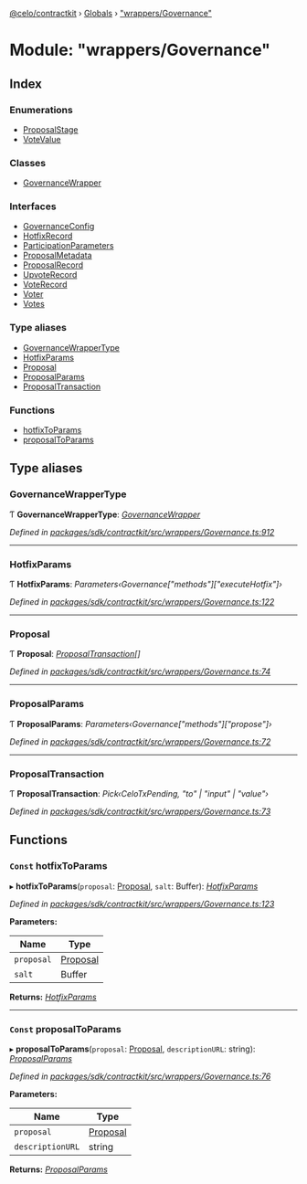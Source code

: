 [@celo/contractkit](../README.md) › [Globals](../globals.md) › ["wrappers/Governance"](_wrappers_governance_.md)

# Module: "wrappers/Governance"

## Index

### Enumerations

* [ProposalStage](../enums/_wrappers_governance_.proposalstage.md)
* [VoteValue](../enums/_wrappers_governance_.votevalue.md)

### Classes

* [GovernanceWrapper](../classes/_wrappers_governance_.governancewrapper.md)

### Interfaces

* [GovernanceConfig](../interfaces/_wrappers_governance_.governanceconfig.md)
* [HotfixRecord](../interfaces/_wrappers_governance_.hotfixrecord.md)
* [ParticipationParameters](../interfaces/_wrappers_governance_.participationparameters.md)
* [ProposalMetadata](../interfaces/_wrappers_governance_.proposalmetadata.md)
* [ProposalRecord](../interfaces/_wrappers_governance_.proposalrecord.md)
* [UpvoteRecord](../interfaces/_wrappers_governance_.upvoterecord.md)
* [VoteRecord](../interfaces/_wrappers_governance_.voterecord.md)
* [Voter](../interfaces/_wrappers_governance_.voter.md)
* [Votes](../interfaces/_wrappers_governance_.votes.md)

### Type aliases

* [GovernanceWrapperType](_wrappers_governance_.md#governancewrappertype)
* [HotfixParams](_wrappers_governance_.md#hotfixparams)
* [Proposal](_wrappers_governance_.md#proposal)
* [ProposalParams](_wrappers_governance_.md#proposalparams)
* [ProposalTransaction](_wrappers_governance_.md#proposaltransaction)

### Functions

* [hotfixToParams](_wrappers_governance_.md#const-hotfixtoparams)
* [proposalToParams](_wrappers_governance_.md#const-proposaltoparams)

## Type aliases

###  GovernanceWrapperType

Ƭ **GovernanceWrapperType**: *[GovernanceWrapper](../classes/_wrappers_governance_.governancewrapper.md)*

*Defined in [packages/sdk/contractkit/src/wrappers/Governance.ts:912](https://github.com/celo-org/celo-monorepo/blob/master/packages/sdk/contractkit/src/wrappers/Governance.ts#L912)*

___

###  HotfixParams

Ƭ **HotfixParams**: *Parameters‹Governance["methods"]["executeHotfix"]›*

*Defined in [packages/sdk/contractkit/src/wrappers/Governance.ts:122](https://github.com/celo-org/celo-monorepo/blob/master/packages/sdk/contractkit/src/wrappers/Governance.ts#L122)*

___

###  Proposal

Ƭ **Proposal**: *[ProposalTransaction](_wrappers_governance_.md#proposaltransaction)[]*

*Defined in [packages/sdk/contractkit/src/wrappers/Governance.ts:74](https://github.com/celo-org/celo-monorepo/blob/master/packages/sdk/contractkit/src/wrappers/Governance.ts#L74)*

___

###  ProposalParams

Ƭ **ProposalParams**: *Parameters‹Governance["methods"]["propose"]›*

*Defined in [packages/sdk/contractkit/src/wrappers/Governance.ts:72](https://github.com/celo-org/celo-monorepo/blob/master/packages/sdk/contractkit/src/wrappers/Governance.ts#L72)*

___

###  ProposalTransaction

Ƭ **ProposalTransaction**: *Pick‹CeloTxPending, "to" | "input" | "value"›*

*Defined in [packages/sdk/contractkit/src/wrappers/Governance.ts:73](https://github.com/celo-org/celo-monorepo/blob/master/packages/sdk/contractkit/src/wrappers/Governance.ts#L73)*

## Functions

### `Const` hotfixToParams

▸ **hotfixToParams**(`proposal`: [Proposal](_wrappers_governance_.md#proposal), `salt`: Buffer): *[HotfixParams](_wrappers_governance_.md#hotfixparams)*

*Defined in [packages/sdk/contractkit/src/wrappers/Governance.ts:123](https://github.com/celo-org/celo-monorepo/blob/master/packages/sdk/contractkit/src/wrappers/Governance.ts#L123)*

**Parameters:**

Name | Type |
------ | ------ |
`proposal` | [Proposal](_wrappers_governance_.md#proposal) |
`salt` | Buffer |

**Returns:** *[HotfixParams](_wrappers_governance_.md#hotfixparams)*

___

### `Const` proposalToParams

▸ **proposalToParams**(`proposal`: [Proposal](_wrappers_governance_.md#proposal), `descriptionURL`: string): *[ProposalParams](_wrappers_governance_.md#proposalparams)*

*Defined in [packages/sdk/contractkit/src/wrappers/Governance.ts:76](https://github.com/celo-org/celo-monorepo/blob/master/packages/sdk/contractkit/src/wrappers/Governance.ts#L76)*

**Parameters:**

Name | Type |
------ | ------ |
`proposal` | [Proposal](_wrappers_governance_.md#proposal) |
`descriptionURL` | string |

**Returns:** *[ProposalParams](_wrappers_governance_.md#proposalparams)*
